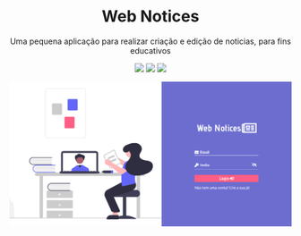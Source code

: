 <h1 align="center">
Web Notices
</h1>
<p align="center">Uma pequena aplicação para realizar criação e edição de noticias, para fins educativos</p>

<p align="center">
 <img src="https://img.shields.io/npm/l/blitz.svg?style=for-the-badge&labelColor=000000&color=brightgreen">
  <img src="https://img.shields.io/static/v1?label=Yarn&message=1.21.1&color=lightgrey&style=for-the-badge&logo=Yarn&labelColor=black"/>
  <img src="https://img.shields.io/static/v1?label=Next.js&message=V10.0.3&color=2C8EBB&style=for-the-badge&logo=Next.js&labelColor=000000"/>
</p>

<p align="center">
 <img src="./imagesapp/Login.png"/>
</p>